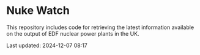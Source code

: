 # Nuke Watch

This repository includes code for retrieving the latest information available on the output of EDF nuclear power plants in the UK.

Last updated: 2024-12-07 08:17